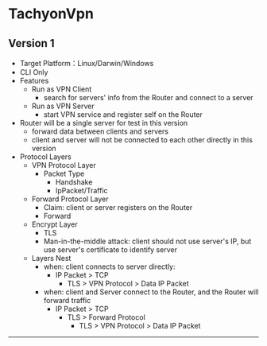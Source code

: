 # TachyonVpn
## Version 1
* Target Platform：Linux/Darwin/Windows
* CLI Only
* Features
	* Run as VPN Client
		* search for servers' info from the Router and connect to a server
	* Run as VPN Server
		* start VPN service and register self on the Router
* Router will be a single server for test in this version
    * forward data between clients and servers
    * client and server will not be connected to each other directly in this version
* Protocol Layers
	* VPN Protocol Layer
		* Packet Type
			* Handshake
			* IpPacket/Traffic
	* Forward Protocol Layer
		* Claim: client or server registers on the Router
		* Forward
	* Encrypt Layer
		* TLS
		* Man-in-the-middle attack: client should not use server's IP, but use server's certificate to identify server 
	* Layers Nest
		* when: client connects to server directly:
			* IP Packet > TCP
				* TLS > VPN Protocol > Data IP Packet
		* when: client and Server connect to the Router, and the Router will forward traffic
			* IP Packet > TCP
				* TLS > Forward Protocol
				    * TLS > VPN Protocol > Data IP Packet
____
